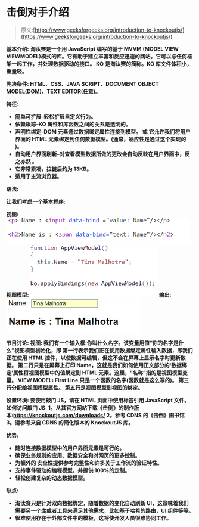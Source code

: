 # 击倒对手介绍

> 原文:[https://www.geeksforgeeks.org/introduction-to-knockoutjs/](https://www.geeksforgeeks.org/introduction-to-knockoutjs/)

**基本介绍:**
**淘汰赛是一个用 JavaScript 编写的基于 MVVM (MODEL VIEW VIEWMODEL)模式的库。它有助于建立丰富和反应迅速的网站。它可以与任何框架一起工作，并处理数据驱动的接口。
**KO** 是淘汰赛的简称。KO 库文件体积小，重量轻。**

****先决条件:**
HTML、CSS、JAVA SCRIPT、DOCUMENT OBJECT MODEL(DOM)、TEXT EDITOR(任意)。**

****特征:****

*   ****简单可扩展**–轻松扩展自定义行为。**
*   ****依赖跟踪**–KO 属性和库函数之间的关系是透明的。**
*   ****声明性绑定**–DOM 元素通过数据绑定属性连接到模型。
    或
    它允许我们将用户界面的 HTML 元素绑定到任何数据模型。(通常，响应性是通过这个实现的
    )。**
*   ****自动用户界面刷新**–对查看模型数据所做的更改会自动反映在用户界面中，反之亦然
    。**
*   **它非常紧凑，拉链后约为 13KB。**
*   **适用于主流浏览器。**

****语法:****

**让我们考虑一个基本程序:**

**视图:
![](img/cf7084d092ef61ab45cf943132505550.png)
视图模型:
![](img/962f2bbbbe5f06b2486dde968b81c879.png)
输出:
![](img/42d3f0281984fe39d2e87833e93a90f6.png)**

****节目讨论:**
**视图:**
我们有一个输入框:你叫什么名字。该变量用值“你的名字是什么”视图模型初始化，即
第一行表示我们正在使用数据绑定属性输入数据，即我们正在使用 HTML 控件，以使数据可编辑，但这不会在屏幕上显示名字时更新数据。
第二行只是在屏幕上打印 Name，这就是我们如何使用正文部分的‘数据绑定’属性将视图模型中的值绑定到 HTML 元素。这里，“名称”指的是视图模型变量。
**VIEW MODEL:**
First Line 只是一个函数的名字(函数就是这么写的)。
第三行分配给视图模型属性。
第五行是视图模型到视图的绑定。**

****设置环境:**
要使用敲门 JS，请在 HTML 页面中使用标签引用 JavaScript 文件。
如何访问敲门 JS:
1。从其官方网站下载《击倒》的制作版本:https://knockoutjs.com/downloads/
2。参考 CDNS 的《击倒》图书馆
3。请参考来自 CDNS 的简化版本的 KnockoutJS 库。**

****优势:****

*   **随时连接数据模型中的用户界面元素是可行的。**
*   **确保业务规则的应用、数据安全和对网页的更多控制。**
*   **为额外的
    安全性提供参考完整性和许多关于工作流的验证特性。**
*   **支持事件驱动的编程模型，并提供 100%的定制。**
*   **轻松创建复杂的动态数据模型。**

****缺点:****

*   **淘汰赛只是针对双向数据绑定，随着数据的变化自动刷新 UI，这意味着我们
    需要另一个库或者工具来满足其他需求，比如基于哈希的路由，UI 组件等等。**
*   **很难使用存在于外部文件中的模板，这将使开发人员很难协同工作。**